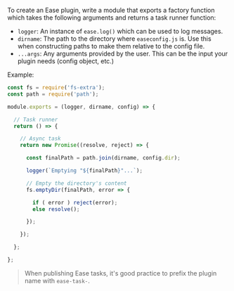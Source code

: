 To create an Ease plugin, write a module that exports a factory function which takes the following arguments and returns a task runner function:
  - `logger`: An instance of `ease.log()` which can be used to log messages.
  - `dirname`: The path to the directory where `easeconfig.js` is. Use this when constructing paths to make them relative to the config file.
  - `...args`: Any arguments provided by the user. This can be the input your plugin needs (config object, etc.)

Example:
```js
const fs = require('fs-extra');
const path = require('path');

module.exports = (logger, dirname, config) => {

  // Task runner
  return () => {

    // Async task
    return new Promise((resolve, reject) => {

      const finalPath = path.join(dirname, config.dir);

      logger(`Emptying "${finalPath}"...`);

      // Empty the directory's content
      fs.emptyDir(finalPath, error => {

        if ( error ) reject(error);
        else resolve();

      });

    });

  };

};
```

> When publishing Ease tasks, it's good practice to prefix the plugin name with `ease-task-`.
